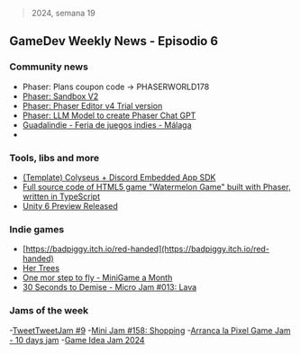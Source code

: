 > 2024, semana 19
## GameDev Weekly News - Episodio 6


### Community news
- Phaser: Plans coupon code -> PHASERWORLD178 
- [Phaser: Sandbox V2](https://phaser.io/news/2024/04/phaser-sandbox-v2)
- [Phaser: Phaser Editor v4 Trial version](https://phaser.io/news/2024/05/phaser-editor-trial-version-now-available)
- [Phaser: LLM Model to create Phaser Chat GPT](https://twitter.com/phaser_/status/1785795272519418208?s=52)
- [Guadalindie - Feria de juegos indies - Málaga](https://www.twitch.tv/malagajam/video/2136925369)
- []()

### Tools, libs and more
- [(Template) Colyseus + Discord Embedded App SDK](https://github.com/colyseus/discord-embedded-app-sdk)
- [Full source code of HTML5 game "Watermelon Game" built with Phaser, written in TypeScript
](https://triqui.gumroad.com/l/obdih?utm_source=gamedevjsweekly&utm_medium=email)
- [Unity 6 Preview Released
](https://blog.unity.com/engine-platform/unity-6-preview-release)



### Indie games
- [https://badpiggy.itch.io/red-handed](https://badpiggy.itch.io/red-handed)
- [Her Trees](https://stonetreebook.itch.io/her-trees)
- [One mor step to fly - MiniGame a Month](https://pigeon-dp.itch.io/one-more-step-to-fly)
- [30 Seconds to Demise - Micro Jam #013: Lava](https://troingle.itch.io/30-seconds-to-demise)


### Jams of the week
-[TweetTweetJam #9](https://itch.io/jam/tweettweetjam-9)
-[Mini Jam #158: Shopping](https://itch.io/jam/mini-jam-158-shopping)
-[Arranca la Pixel Game Jam - 10 days jam](https://itch.io/jam/-pixel-game-jam-2024)
-[Game Idea Jam 2024](https://itch.io/jam/generated-idea-game-jam)
